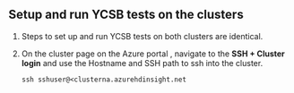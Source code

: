 ## Setup and run YCSB tests on the clusters

1. Steps to set up and run YCSB tests on both clusters are identical. 
2. On the cluster page on the Azure portal , navigate to the **SSH + Cluster login** and use the Hostname and SSH path to ssh into the cluster. 

    ```
    ssh sshuser@<clusterna.azurehdinsight.net
    ```



<!--stackedit_data:
eyJoaXN0b3J5IjpbLTg2Mzg0NTc0OSwxNTExMjEyMjk2XX0=
-->